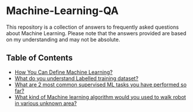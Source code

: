 # Machine-Learning-QA

This repository is a collection of answers to frequently asked questions about Machine Learning. Please note that the answers provided are based on my understanding and may not be absolute.

## Table of Contents

- [How You Can Define Machine Learning?](1-How-you-can-define-machine-learning/README.md)
- [What do you understand Labelled training dataset?](2-What-Do-You-Understand-Labelled-Dataset/README.md)
- [What are 2 most common supervised ML tasks you have performed so far?](3-What-are-2-most-common-supervised-ML-tasks-you-have-performed-so-far/README.md)
- [What kind of Machine learning algorithm would you used to walk robot in various unknown area?](4-What-kind-of-Machine-learning-algorithm-would-you-used-to-walk-robot-in-various-unknown-area/README.md)
